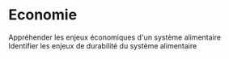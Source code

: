 # Economie

Appréhender les enjeux économiques d'un système alimentaire  
Identifier les enjeux de durabilité du système alimentaire  


